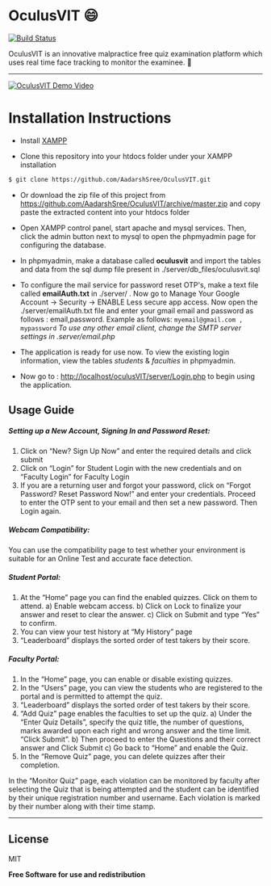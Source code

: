 # OculusVIT 😄


[![Build Status](https://travis-ci.org/joemccann/dillinger.svg?branch=master)](https://travis-ci.org/joemccann/dillinger)

OculusVIT is an innovative malpractice free quiz examination platform which uses real time face tracking to monitor the examinee. 💯
***
[![OculusVIT Demo Video](https://i.insider.com/59a59a8d79bbfd1d008b601a?width=200&format=png)](https://www.youtube.com/watch?v=RKykzOK43ZI)
# Installation Instructions

- Install [XAMPP](https://www.apachefriends.org/index.html)

 - Clone this repository into your htdocs folder under your XAMPP installation 
  ```sh
  $ git clone https://github.com/AadarshSree/OculusVIT.git
  ```
 - Or download the zip file of this project from https://github.com/AadarshSree/OculusVIT/archive/master.zip and copy paste the extracted content into your htdocs folder
 
 - Open XAMPP control panel, start apache and mysql services. Then, click the admin button next to mysql to open the phpmyadmin page for configuring the database.
 
 - In phpmyadmin, make a database called **oculusvit** and import the tables and data from the sql dump file present in ./server/db_files/oculusvit.sql
 
 - To configure the mail service for password reset OTP's, make a text file called **emailAuth.txt** in ./server/ . Now go to Manage Your Google Account -> Security -> ENABLE Less secure app access. Now open the ./server/emailAuth.txt file and enter your gmail email and password as follows : email,password. Example as follows:
    `myemail@gmail.com , mypassword`
    *To use any other email client, change the SMTP server settings in .server/email.php*
 - The application is ready for use now. To view the existing login information, view the tables *students* & *faculties* in phpmyadmin.
 - Now go to : <http://localhost/oculusVIT/server/Login.php> to begin using the application.
 
## Usage Guide

##### Setting up a New Account, Signing In and Password Reset:

1.	Click on “New?  Sign Up Now” and enter the required details and click submit
2.	Click on “Login” for Student Login with the new credentials and on “Faculty Login” for Faculty Login
3.	If you are a returning user and forgot your password, click on “Forgot Password?  Reset Password Now!” and enter your credentials. Proceed to enter the OTP sent to your email and then set a new password. Then Login again.

##### Webcam Compatibility:
You can use the compatibility page to test whether your environment is suitable for an Online Test and accurate face detection.
##### Student Portal:
1.	At the “Home” page you can find the enabled quizzes. Click on them to attend.
    a)	Enable webcam access.
    b)	Click on Lock to finalize your answer and reset to clear the answer.
    c)	Click on Submit and type “Yes” to confirm.
2.	You can view your test history at “My History” page
3.	“Leaderboard” displays the sorted order of test takers by their score.

##### Faculty Portal:
1.	In the “Home” page, you can enable or disable existing quizzes.
2.	In the “Users” page, you can view the students who are registered to the portal and is permitted to attempt the quiz.
3.	“Leaderboard” displays the sorted order of test takers by their score.
4.	“Add Quiz” page enables the faculties to set up the quiz.
a)	Under the “Enter Quiz Details”, specify the quiz title, the number of questions, marks awarded upon each right and wrong answer and the time limit. “Click Submit”.
b)	Then proceed to enter the Questions and their correct answer and Click Submit
c)	Go back to “Home” and enable the Quiz.
5.	In the “Remove Quiz” page, you can delete quizzes after their completion.

In the “Monitor Quiz” page, each violation can be monitored by faculty after selecting the Quiz that is being attempted and the student can be identified by their unique registration number and username. Each violation is marked by their number along with their time stamp.  


***




License
----

MIT


**Free Software for use and redistribution**
